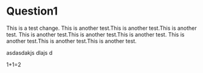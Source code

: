 # Question1 

This is a test change.
This is another test.This is another test.This is another test.
This is another test.This is another test.This is another test.
This is another test.This is another test.This is another test.


asdasdakjs dlajs d

1+1=2

